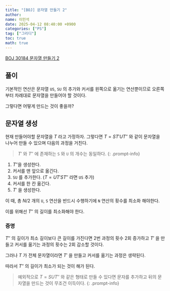 ```yaml
---
title: "[BOJ] 문자열 만들기 2"
author:
name: 이민석
date: 2025-04-12 08:40:00 +0900
categories: ["PS"]
tag: ["그리디"]
toc: true
math: true
---
```


[BOJ 30184 문자열 만들기 2](https://www.acmicpc.net/problem/30184)

## 풀이

기본적인 연산은 문자열 `US`, `SU` 의 추가와 커서를 왼쪽으로 옮기는 연산뿐이므로 오른쪽부터 차례대로 문자열을 만들어야 할 것이다.

그렇다면 어떻게 만드는 것이 좋을까?


## 문자열 생성
현재 만들어야할 문자열을 $T$ 라고 가정하자. 그렇다면 $T=ST'UT''$ 와 같이 문자열을 나누어 만들 수 있으며 다음의 과정을 거친다.
>$T'$ 와 $T''$ 에 존재하는 `S` 와 `U` 의 개수는 동일하다.
{: .prompt-info}

1. $T''$을 생성한다.
2. 커서를 맨 앞으로 옮긴다.
3. `SU` 를 추가한다. ($T=UT'ST''$ 라면 `US` 추가)
4. 커서를 한 칸 옮긴다.
5. $T'$ 을 생성한다.

이 때, 총 $N/2$ 개의 `U`, `S` 연산을 반드시 수행하기에 `N` 연산의 횟수를 최소화 해야한다.

이를 위해선 $T''$ 의 길이를 최소화해야 한다.

### 증명
$T''$ 의 길이가 최소 길이보다 큰 길이를 가진다면 2번 과정의 횟수 2회 증가하고 $T'$ 을 만들고 커서를 옮기는 과정의 횟수는 2회 감소할 것이다.

그러나 $T$ 가 전체 문자열이라면 $T'$ 을 만들고 커서를 옮기는 과정은 생략된다. 

따라서 $T''$ 의 길이가 최소가 되는 것이 해가 된다.

>예외적으로 $T=SUT''$ 와 같은 형태로 만들 수 있다면 문자를 추가하고 뒤의 문자열을 만드는 것이 무조건 이득이다.
{: .prompt-info}


